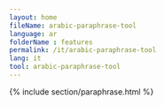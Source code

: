 ```yaml
---
layout: home
fileName: arabic-paraphrase-tool
language: ar
folderName : features
permalink: /it/arabic-paraphrase-tool
lang: it
tool: arabic-paraphrase-tool
---
```

{% include section/paraphrase.html %}